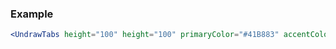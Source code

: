 ### Example

```jsx
<UndrawTabs height="100" height="100" primaryColor="#41B883" accentColor="#FFEEAD"/>
```